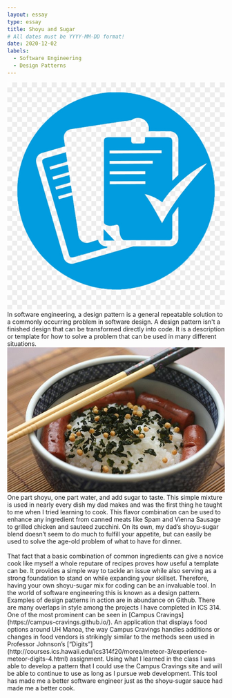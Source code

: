 ```yaml
---
layout: essay
type: essay
title: Shoyu and Sugar
# All dates must be YYYY-MM-DD format!
date: 2020-12-02
labels:
  - Software Engineering  
  - Design Patterns
---
```


<img class="ui tiny left floated image" src="../images/coding_stand_logo.png">
In software engineering, a design pattern is a general repeatable solution to a commonly occurring problem in software design. A design pattern isn't a finished design that can be transformed directly into code. It is a description or template for how to solve a problem that can be used in many different situations.

<br />
<img class="ui medium left floated image" src="../images/shoyu-sugar.jpg">
One part shoyu, one part water, and add sugar to taste. This simple mixture is used in nearly every dish my dad makes and was the first thing he taught to me when I tried learning to cook. 
This flavor combination can be used to enhance any ingredient from canned meats like Spam and Vienna Sausage to grilled chicken and sauteed zucchini. On its own, my dad’s 
shoyu-sugar blend doesn’t seem to do much to fulfill your appetite, but can easily be used to solve the age-old problem of what to have for dinner.<br />
<br />
That fact that a basic combination of common ingredients can give a novice cook like myself a whole reputare of recipes proves how useful a template can be. It provides a simple 
way to tackle an issue while also serving as a strong foundation to stand on while expanding your skillset. Therefore, having your own shoyu-sugar mix for coding can be an 
invaluable tool. In the world of software engineering this is known as a design pattern. Examples of design patterns in action are in abundance on Github. There are many 
overlaps in style among the projects I have completed in ICS 314. One of the most prominent can be seen in [Campus Cravings](https://campus-cravings.github.io/). An application that displays food options around 
UH Manoa, the way Campus Cravings handles additions or changes in food vendors is strikingly similar to the methods seen used in Professor Johnson’s [“Digits”](http://courses.ics.hawaii.edu/ics314f20/morea/meteor-3/experience-meteor-digits-4.html) assignment. 
Using what I learned in the class I was able to develop a pattern that I could use the Campus Cravings site and will be able to continue to use as long as I pursue web 
development. This tool has made me a better software engineer just as the shoyu-sugar sauce had made me a better cook.
<br />


